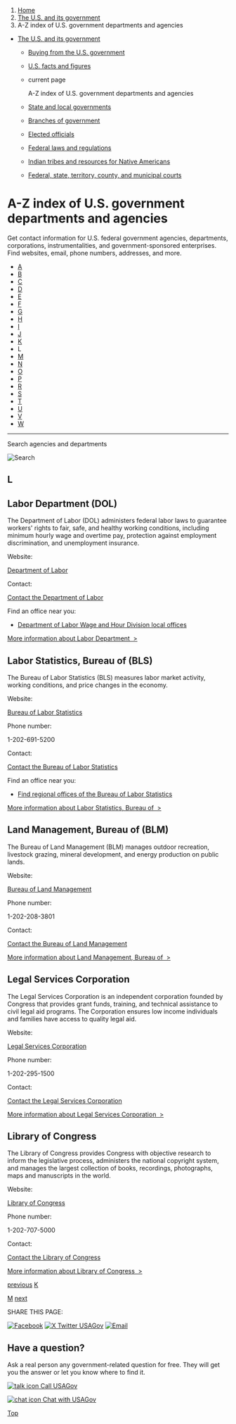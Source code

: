 1. [Home](/)
2. [The U.S. and its government](/about-the-us)
3. A-Z index of U.S. government departments and agencies

* [The U.S. and its government](/about-the-us)
  + [Buying from the U.S. government](/buy-from-government)
  + [U.S. facts and figures](/facts-figures)
  + current page

    A-Z index of U.S. government departments and agencies
  + [State and local governments](/state-local-governments)
  + [Branches of government](/branches-of-government)
  + [Elected officials](/elected-officials)
  + [Federal laws and regulations](/laws-and-regulations)
  + [Indian tribes and resources for Native Americans](/tribes)
  + [Federal, state, territory, county, and municipal courts](/courts)

A-Z index of U.S. government departments and agencies
=====================================================

Get contact information for U.S. federal government agencies, departments, corporations, instrumentalities, and government-sponsored enterprises. Find websites, email, phone numbers, addresses, and more.

* [A](/agency-index#A)
* [B](/agency-index/b#B)
* [C](/agency-index/c#C)
* [D](/agency-index/d#D)
* [E](/agency-index/e#E)
* [F](/agency-index/f#F)
* [G](/agency-index/g#G)
* [H](/agency-index/h#H)
* [I](/agency-index/i#I)
* [J](/agency-index/j#J)
* [K](/agency-index/k#K)
* L
* [M](/agency-index/m#M)
* [N](/agency-index/n#N)
* [O](/agency-index/o#O)
* [P](/agency-index/p#P)
* [R](/agency-index/r#R)
* [S](/agency-index/s#S)
* [T](/agency-index/t#T)
* [U](/agency-index/u#U)
* [V](/agency-index/v#V)
* [W](/agency-index/w#W)

---



Search agencies and departments



![Search](/themes/custom/usagov/components/searchbar/images/search--dark.svg)

L
-

Labor Department (DOL)
----------------------

The Department of Labor (DOL) administers federal labor laws to guarantee workers' rights to fair, safe, and healthy working conditions, including minimum hourly wage and overtime pay, protection against employment discrimination, and unemployment insurance.

Website:

[Department of Labor](https://www.dol.gov/)

Contact:

[Contact the Department of Labor](https://www.dol.gov/general/contact)

Find an office near you:

* [Department of Labor Wage and Hour Division local offices](https://www.dol.gov/agencies/whd/contact/local-offices)

[More information about Labor Department  >](/agencies/u-s-department-of-labor)

Labor Statistics, Bureau of (BLS)
---------------------------------

The Bureau of Labor Statistics (BLS) measures labor market activity, working conditions, and price changes in the economy.

Website:

[Bureau of Labor Statistics](https://stats.bls.gov/)

Phone number:

1-202-691-5200

Contact:

[Contact the Bureau of Labor Statistics](https://stats.bls.gov/bls/contact.htm)

Find an office near you:

* [Find regional offices of the Bureau of Labor Statistics](https://www.bls.gov/bls/regnhome.htm)

[More information about Labor Statistics, Bureau of  >](/agencies/bureau-of-labor-statistics)

Land Management, Bureau of (BLM)
--------------------------------

The Bureau of Land Management (BLM) manages outdoor recreation, livestock grazing, mineral development, and energy production on public lands.

Website:

[Bureau of Land Management](https://www.blm.gov/)

Phone number:

1-202-208-3801

Contact:

[Contact the Bureau of Land Management](https://www.blm.gov/office/national-office)

[More information about Land Management, Bureau of  >](/agencies/bureau-of-land-management)

Legal Services Corporation
--------------------------

The Legal Services Corporation is an independent corporation founded by Congress that provides grant funds, training, and technical assistance to civil legal aid programs. The Corporation ensures low income individuals and families have access to quality legal aid.

Website:

[Legal Services Corporation](https://www.lsc.gov/)

Phone number:

1-202-295-1500

Contact:

[Contact the Legal Services Corporation](https://www.lsc.gov/about-lsc/contact-us)

[More information about Legal Services Corporation  >](/agencies/legal-services-corporation)

Library of Congress
-------------------

The Library of Congress provides Congress with objective research to inform the legislative process, administers the national copyright system, and manages the largest collection of books, recordings, photographs, maps and manuscripts in the world.

Website:

[Library of Congress](https://www.loc.gov/)

Phone number:

1-202-707-5000

Contact:

[Contact the Library of Congress](https://www.loc.gov/contact/)

[More information about Library of Congress  >](/agencies/library-of-congress)

[previous](/agency-index/k#K)
[K](/agency-index/k#K)

[M](/agency-index/m#M)
[next](/agency-index/m#M)

SHARE THIS PAGE:

[![Facebook](/themes/custom/usagov/images/social-media-icons/Facebook_Icon.svg)](https://www.facebook.com/sharer/sharer.php?u=https://www.usa.gov/agency-index&v=3)
[![X Twitter USAGov](/themes/custom/usagov/images/social-media-icons/X_Twitter_Icon.svg?version=2)](https://twitter.com/intent/tweet?source=webclient&text=https://www.usa.gov/agency-index)
[![Email](/themes/custom/usagov/images/social-media-icons/Email_Icon.svg?version=2)](mailto:?subject=https://www.usa.gov/agency-index)

Have a question?
----------------

Ask a real person any government-related question for free. They will get you the answer or let you know where to find it.

[![talk icon](/themes/custom/usagov/images/ICONS_talk.png)
Call USAGov](/phone)

[![chat icon](/themes/custom/usagov/images/ICONS_chat.png)
Chat with USAGov](/chat)

[Top](#main-content)